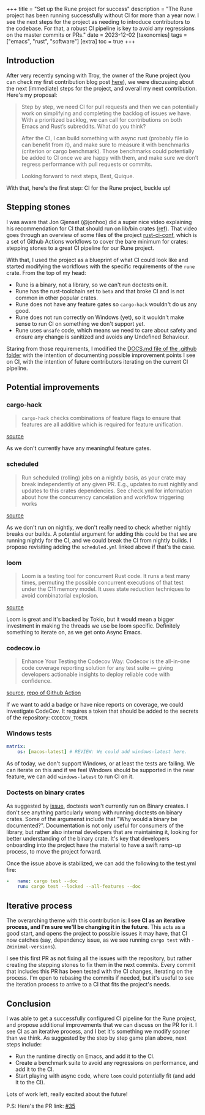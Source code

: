 +++
title = "Set up the Rune project for success"
description = "The Rune project has been running successfully without CI for more than a year now. I see the next steps for the project as needing to introduce contributors to the codebase. For that, a robust CI pipeline is key to avoid any regressions on the master commits or PRs."
date = 2023-12-02
[taxonomies]
tags = ["emacs", "rust", "software"]
[extra]
toc = true
+++

## Introduction

After very recently syncing with Troy, the owner of the Rune project (you can check my first contribution blog post [here](@/blog/bye-lazy-static-welcome-once-cell.md)), we were discussing about the next (immediate) steps for the project, and overall my next contribution. Here's my proposal:

> Step by step, we need CI for pull requests and then we can potentially work on simplifying and completing the backlog of issues we have. With a prioritized backlog, we can call for contributions on both Emacs and Rust’s subreddits. What do you think?
> 
> After the CI, I can build something with async rust (probably file io can benefit from it), and make sure to measure it with benchmarks (criterion or cargo benchmark). Those benchmarks could potentially be added to CI once we are happy with them, and make sure we don’t regress performance with pull requests or commits.
> 
> Looking forward to next steps,
> Best,
> Quique.

With that, here's the first step: CI for the Rune project, buckle up!

## Stepping stones

I was aware that Jon Gjenset (@jonhoo) did a super nice video explaining his recommendation for CI that should run on lib/bin crates ([ref](https://www.youtube.com/watch?v=xUH-4y92jPg&t=491s)). That video goes through an overview of some files of the project [rust-ci-conf](https://github.com/jonhoo/rust-ci-conf/), which is a set of Github Actions workflows to cover the bare minimum for crates: stepping stones to a great CI pipeline for our Rune project.

With that, I used the project as a blueprint of what CI could look like and started modifying the workflows with the specific requirements of the `rune` crate. From the top of my head:

-   Rune is a binary, not a library, so we can't run doctests on it.
-   Rune has the rust-toolchain set to `beta` and that broke CI and is not common in other popular crates.
-   Rune does not have any feature gates so `cargo-hack` wouldn't do us any good.
-   Rune does not run correctly on Windows (yet), so it wouldn't make sense to run CI on something we don't support yet.
-   Rune uses `unsafe` code, which means we need to care about safety and ensure any change is sanitized and avoids any Undefined Behaviour.

Staring from those requirements, I modified the [DOCS.md file of the .github folder](https://github.com/Qkessler/rune/blob/master/.github/DOCS.md?plain=1#L1) with the intention of documenting possible improvement points I see on CI, with the intention of future contributors iterating on the current CI pipeline.

## Potential improvements

### cargo-hack
> `cargo-hack` checks combinations of feature flags to ensure that features are all additive which is required for feature unification.

[source](https://github.com/jonhoo/rust-ci-conf/blob/main/.github/workflows/check.yml#L77)

As we don't currently have any meaningful feature gates.

### scheduled
> Run scheduled (rolling) jobs on a nightly basis, as your crate may break independently of any given PR. E.g., updates to rust nightly and updates to this crates dependencies. See check.yml for information about how the concurrency cancelation and workflow triggering works

[source](https://github.com/jonhoo/rust-ci-conf/blob/main/.github/workflows/scheduled.yml#L1)

As we don't run on nightly, we don't really need to check whether nightly breaks our builds. A potential argument for adding this could be that we are running nightly for the CI, and we could break the CI from nightly builds. I propose revisiting adding the `scheduled.yml` linked above if that's the case.

### loom
> Loom is a testing tool for concurrent Rust code. It runs a test many times, permuting the possible concurrent executions of that test under the C11 memory model. It uses state reduction techniques to avoid combinatorial explosion.

[source](<https://crates.io/crates/loom>)

Loom is great and it's backed by Tokio, but it would mean a bigger investment in making the threads we use be loom specific. Definitely something to iterate on, as we get onto Async Emacs.

### codecov.io
> Enhance Your Testing the Codecov Way: Codecov is the all-in-one code coverage reporting solution for any test suite — giving developers actionable insights to deploy reliable code with confidence.

[source](<https://about.codecov.io>), [repo of Github Action](<https://github.com/codecov/codecov-action>)

If we want to add a badge or have nice reports on coverage, we could investigate CodeCov. It requires a token that should be added to the secrets of the repository: `CODECOV_TOKEN`.

### Windows tests
```yaml
matrix:
    os: [macos-latest] # REVIEW: We could add windows-latest here.
```

As of today, we don't support Windows, or at least the tests are failing. We can iterate on this and if we feel Windows should be supported in the near feature, we can add `windows-latest` to run CI on it.

### Doctests on binary crates

As suggested by [issue](https://github.com/rust-lang/rust/issues/50784), doctests won't currently run on Binary creates. I don't see anything particularly wrong with running doctests on binary crates. Some of the argumenst include that "Why would a binary be documented?". Documentation is not only useful for consumers of the library, but rather also internal developers that are maintaining it, looking for better understanding of the binary crate. It's key that developers onboarding into the project have the material to have a swift ramp-up process, to move the project forward. 

Once the issue above is stabilized, we can add the following to the test.yml fire:

```yaml
-   name: cargo test --doc
    run: cargo test --locked --all-features --doc
```

## Iterative process

The overarching theme with this contribution is: **I see CI as an iterative process, and I'm sure we'll be changing it in the future**. This acts as a good start, and opens the project to possible issues it may have, that CI now catches (say, dependency issue, as we see running `cargo test` with `-Zminimal-versions`).

I see this first PR as not fixing all the issues with the repository, but rather creating the stepping stones to fix them in the next commits. Every commit that includes this PR has been tested with the CI changes, iterating on the process. I'm open to rebasing the commits if needed, but it's useful to see the iteration process to arrive to a CI that fits the project's needs.

## Conclusion

I was able to get a successfully configured CI pipeline for the Rune project, and propose additional improvements that we can discuss on the PR for it. I see CI as an iterative process, and I bet it's something we modify sooner than we think. As suggested by the step by step game plan above, next steps include:

-   Run the runtime directly on Emacs, and add it to the CI.
-   Create a benchmark suite to avoid any regressions on performance, and add it to the CI.
-   Start playing with async code, where `loom` could potentially fit (and add it to the CI).

Lots of work left, really excited about the future!

P.S: Here's the PR link: [#35](https://github.com/CeleritasCelery/rune/pull/35)
